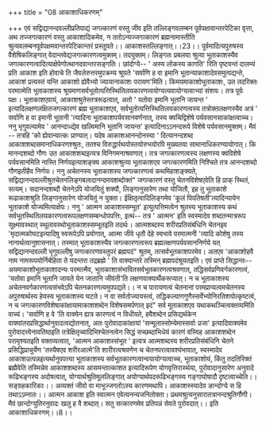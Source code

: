 +++
title = "08 आकाशाधिकरणम्"

+++
एवं सद्विद्यानन्दवल्लीप्रतिपाद्यं जगत्कारणं वस्तु जीव इति तल्लिङ्गवलम्बन पूर्वपक्षावान्तरपेटिका वृत्ता, अथ तज्जगत्कारणं वस्तु आकाशादिकमेव, न ततोऽन्यज्जगत्कारणं ब्रह्मनामास्तीति श्रुत्यवलम्बनपूर्वपक्षमवान्तरपेटिकान्तरं प्रस्तूयते।। आकाशस्तल्लिङ्गात्।।23।। पूर्वमादित्यपुरुषस्य वैशेषिकलिङ्गात् वेदान्तवेद्यजगत्कारणत्वमुक्तम्। तदयुक्तम्। लिङ्गतः प्रबलया श्रुत्या भूताकाशस्यैव जगत्कारणत्वादित्याक्षेपेणोत्थानदवान्तरसङ्गतिः। छांदोग्ये-- ' अस्य लोकस्य कागति' रिति पृष्टवन्तं दालम्यं प्रति आकाश इति होवाचे ति जैवलेरुत्तरमुपक्रम्य श्रूयते 'सर्वाणि ह वा इमानि भूतान्याकाशादेवसमुत्पद्यन्ते, आकाशं प्रत्यस्तं यन्ति आकाशो ह्येवैभ्यो ज्यायानाकाशः परायण'मिति। किमयमाकाशोभूताकाशः, उत तदरिक्तः परमात्मेति भूताकाशस्य श्रूयमाणसर्वभूतोत्पत्तिस्थितिलयकारणत्वयोग्यत्यवायोग्यत्वाभ्यां संशयः। तत्र पूर्वः पक्षः। भूताकाशएवायं, आकाशश्रुतेस्तत्ररूढत्वात्, अतो ' यतोवा इमानि भूतानि जायन्त ' इत्यादिलक्षणलक्षितजगत्कारणं ब्रह्म भूताकाशएव, सर्वभूतोत्पत्तिस्थितिलयकारणत्वस्य तत्रोक्तलक्षणस्यैव अत्रं ' सर्वाणि ह वा इमानी भूतानी 'त्यादिना भूताकाशपर्यवसानवर्णनात्, तस्य क्वचिद्विशेषे पर्यवसानसाकांक्षत्वाच्च। ननु भृगुवल्यामेव ' आनन्दाध्द्येव खल्विमानि भूतानि जायन्त' इत्यादिनाऽऽनन्दरूपे विशेषे पर्यवसानमुक्तम्। मैवं -- तत्रहि 'को ह्येवान्यात्कः प्राण्यात्। यदेष आकाशआनन्दोनस्या ' दित्यानन्दशब्द आकाशशब्दसमानाधिकरणश्श्रुतः, ततश्च विरुद्धार्रथयोस्तयोरुभयोरपि मुख्यतया सामानाधिकरण्यायोगात्। कि मानन्दशब्दो गौणः उत आकाशशब्दइत्यत्र विनिगमनाश्रवणात्। तत्र जगत्कारणत्वस्य लक्षणस्य क्वविशेषे पर्यवसानमिति नास्ति निर्णयइत्याशङ्क्य आकाशश्रुत्या भूताकाशएव जगत्कारणमिति निश्चिते तत्र आनन्दशब्दो गौणइतीहैव निर्णयः। ननु अचेतनस्य भूताकाशस्य जगत्कारणत्वं कथमिहाशङ्क्यते, सद्विद्यानन्दवल्लीश्रुतचेतनलिङ्गबलादानन्दमयशब्दोक्तं" जगत्कारणं वस्तु चेतनविशेषएवेति हि प्राक् स्थितं, सत्यम्। सदानन्दशब्दौ चेतनेऽपि योजयितुं शक्यौ, लिङ्गानुसारेण तथा योजितौ, इह तु भूताकाशे रूढाकाशश्रुति लिङ्गानुसारेण योजयितुं न युक्ता। ईक्षितृत्वादिलिङ्गमेव 'कूलं पिपतिषती'त्यादिन्यायेन भूताकाशे योज्यमित्याक्षेपः। ननु ' आत्मन आकाशस्सम्भूत' इत्युत्पत्तिमत्वेन श्रुतस्य भूताकाशस्य कथं सर्वभूतस्थितिलयकारणत्वरूपलक्षणसम्बन्धोपपत्तिः, इत्थं-- तत्र ' आत्मन' इति स्वस्मादेव शब्दतन्मात्ररूप सूक्ष्मावस्थात् स्थूलावस्थोभूताकाशस्सम्भूतइति तदर्थः। आत्मशब्दस्य शरीरप्रतिसंबंधिनि चेतनइव 'मृदात्मकोघटइत्यादिषु स्वरूपेऽपि प्रयोगात्, आत्मा जीवे धृतौ देहे स्वभावे परमात्मनी 'त्यादि कोशेषु तस्य नानार्थत्वानुशासनात्। तस्मात् भूताकाशस्यैव जगत्कारणत्वरूप ब्रह्मलक्षणपर्यवसाननिर्णये यत् सद्विद्यानन्दवल्ली भृगुवल्लीषु जगत्कारणवस्तुपरं ब्रह्मपदं" श्रुतम्, तत्सर्वभूतकाशपरमेव। अतएव 'आकाशोहवै नाम नामरूपयोर्निर्बहिता ते यदन्तरा तद्रब्रह्मे ' ति वाक्यान्तरे तस्मिन् ब्रह्मपदंश्रूयतइति। एवं प्राप्ते सिद्धान्तः-- अयमाकाशोभूताकाशादन्यः परमात्मैव, भूताकाशासंभावितसर्वभूतकारणत्वश्रवणात्, तद्धिसर्वप्रणिवर्गकारणत्वं, 'यतोवा इमानि भूतानि जायते येन जातानि जीवंती'ति लक्षणवाक्यार्थैकरूप्यात्। न च भूताकाशस्य अचेतनवर्गकारणत्वसंभवेऽपि चेतनकारणत्वमुपपद्यते।। न च पारायणत्वं चेतनानां परमप्राप्यत्वमचेतनस्य अपुरुषार्थस्य हेयस्य भूताकाशस्य घटते। न वा सर्वतोज्यायस्त्वं, तद्धिकल्याणगुणैस्सर्वेभ्योनिरतिशयोत्कृष्टत्वं, न च जगत्कारणविशेषाकांक्षायामाकाशशब्देन विशेषसमर्पणात् इदं" सर्व मूताकाशएव यथाकथञ्चित्वक्तव्यमिति वाच्यं। 'सर्वाणि ह वे 'ति वाक्येन ह्यत्र कारणत्वं न विधीयते, हवैशब्देन प्रसिद्यर्थकेन वाक्यांतरप्रसिद्धार्थानुवादत्वद्योतनात्, अतः पुरोवादाकांक्षायां 'सन्मूलास्सोम्येमास्सर्वाः प्रजा' इत्यादिवाक्यमेव पुरोवादत्त्वेनावतिष्ठइति तत्रेक्षितृच्वादिभिश्चेतनत्वेन सिद्धं सच्छब्दाभिधेयं कारणं वस्विह आकाशशब्देन परामृश्यतइति वक्तव्यत्वात्, 'आत्मन आकाशस्संभूत ' इत्यत्र आत्मशब्दस्य शरीरप्रतिसंबंधिनि चेतने प्रसिद्धिप्राचुर्येण 'तस्यैषएव शरीरआत्मे'ति शारीरत्वश्रवणेन च चेतनपरत्वावश्यंभावात्, स्वस्मादेव आकाशउत्पन्नइत्यर्थानुपपत्त्या भूताकाशस्य सर्वभूतकारणत्वान्वयायोग्यत्वाच्च, भूताकाशोयं, किंतु तदतिरिक्तं ब्रह्मैवेति तस्मिन्नेव आकाशशब्दस्य आसमन्तात्काशत इत्यादिरूपेण योगवृत्तिरास्थेया, पुरोवादानुसारेण अनुवादे रूढिभङ्गस्य अदोषत्वात्, योग्यार्थश्रुतिमूललिङ्गात् अयोग्यार्थपदरूढिभङ्गस्य गङ्गाघोषादौ दृष्टत्वाच्चेति।। सङ्ग्रहकारिकाः।। अव्यक्तं जीवो वा माभूज्जगतोऽस्य कारणमथापि। आकाशस्स्यादेव ङान्दोग्ये स हि तथाऽऽम्नातः।। आत्मन आकाश इति स्वात्मन एवेत्यनन्यजनितोक्ता। प्रथमश्रुत्यनुसारातत्रानन्दश्रुतिर्गौणी। मैवं छान्दोग्युतिरनुवादः खलु ह वै शब्दात्। सतु सत्कारणमेव प्रतिपन्नं सेवते पुरोवदात्।। इति आकाशाधिकरणम्।।8।।